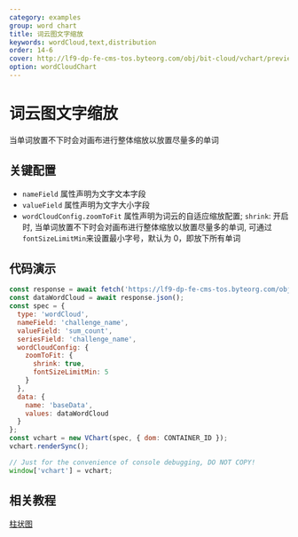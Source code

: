 ```yaml
---
category: examples
group: word chart
title: 词云图文字缩放
keywords: wordCloud,text,distribution
order: 14-6
cover: http://lf9-dp-fe-cms-tos.byteorg.com/obj/bit-cloud/vchart/preview/word-cloud-chart/word-cloud-shrink.png
option: wordCloudChart
---
```


# 词云图文字缩放

当单词放置不下时会对画布进行整体缩放以放置尽量多的单词

## 关键配置

- `nameField` 属性声明为文字文本字段
- `valueField` 属性声明为文字大小字段
- `wordCloudConfig.zoomToFit` 属性声明为词云的自适应缩放配置; `shrink`: 开启时, 当单词放置不下时会对画布进行整体缩放以放置尽量多的单词, 可通过`fontSizeLimitMin`来设置最小字号，默认为 0，即放下所有单词

## 代码演示

```javascript livedemo
const response = await fetch('https://lf9-dp-fe-cms-tos.byteorg.com/obj/bit-cloud/data-wordcloud.json');
const dataWordCloud = await response.json();
const spec = {
  type: 'wordCloud',
  nameField: 'challenge_name',
  valueField: 'sum_count',
  seriesField: 'challenge_name',
  wordCloudConfig: {
    zoomToFit: {
      shrink: true,
      fontSizeLimitMin: 5
    }
  },
  data: {
    name: 'baseData',
    values: dataWordCloud
  }
};
const vchart = new VChart(spec, { dom: CONTAINER_ID });
vchart.renderSync();

// Just for the convenience of console debugging, DO NOT COPY!
window['vchart'] = vchart;
```

## 相关教程

[柱状图](link)
